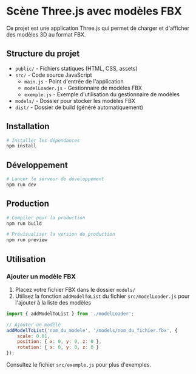 # Scène Three.js avec modèles FBX

Ce projet est une application Three.js qui permet de charger et d'afficher des modèles 3D au format FBX.

## Structure du projet

- `public/` - Fichiers statiques (HTML, CSS, assets)
- `src/` - Code source JavaScript
  - `main.js` - Point d'entrée de l'application
  - `modelLoader.js` - Gestionnaire de modèles FBX
  - `exemple.js` - Exemple d'utilisation du gestionnaire de modèles
- `models/` - Dossier pour stocker les modèles FBX
- `dist/` - Dossier de build (généré automatiquement)

## Installation

```bash
# Installer les dépendances
npm install
```

## Développement

```bash
# Lancer le serveur de développement
npm run dev
```

## Production

```bash
# Compiler pour la production
npm run build

# Prévisualiser la version de production
npm run preview
```

## Utilisation

### Ajouter un modèle FBX

1. Placez votre fichier FBX dans le dossier `models/`
2. Utilisez la fonction `addModelToList` du fichier `src/modelLoader.js` pour l'ajouter à la liste des modèles

```javascript
import { addModelToList } from './modelLoader';

// Ajouter un modèle
addModelToList('nom_du_modele', '/models/nom_du_fichier.fbx', {
    scale: 0.01,
    position: { x: 0, y: 0, z: 0 },
    rotation: { x: 0, y: 0, z: 0 }
});
```

Consultez le fichier `src/exemple.js` pour plus d'exemples. 